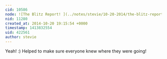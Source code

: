 ```yaml
---
cid: 10586
node: ![The Blitz Report! ](../notes/stevie/10-20-2014/the-blitz-report)
nid: 11280
created_at: 2014-10-20 19:15:54 +0000
timestamp: 1413832554
uid: 422561
author: stevie
---
```


Yeah! :) Helped to make sure everyone knew where they were going! 